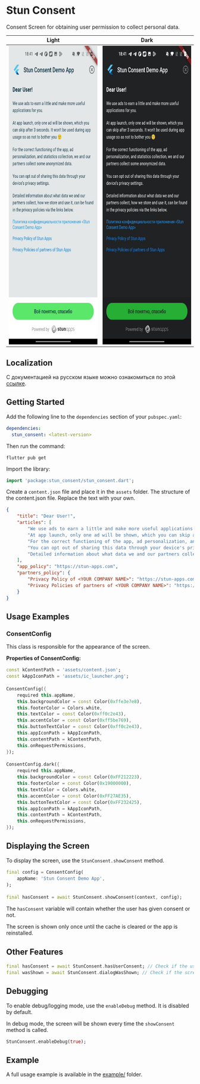 # Stun Consent

Consent Screen for obtaining user permission to collect personal data.

| Light                                                                                                         | Dark                                                                                                          |
|---------------------------------------------------------------------------------------------------------------|---------------------------------------------------------------------------------------------------------------|
| <img height="800" src="https://github.com/STUN-Apps-Dev/stun_consent/blob/master/assets/light.jpeg?raw=true"> | <img  height="800" src="https://github.com/STUN-Apps-Dev/stun_consent/blob/master/assets/dark.jpeg?raw=true"> |

## Localization

С документацией на русском языке можно ознакомиться по
этой [ссылке](https://github.com/STUN-Apps-Dev/stun_consent/blob/master/README_RU.md).

## Getting Started

Add the following line to the `dependencies` section of your `pubspec.yaml`:

```yaml
dependencies:
  stun_consent: <latest-version>
```

Then run the command:

```shell
flutter pub get
```

Import the library:

```dart
import 'package:stun_consent/stun_consent.dart';
```

Create a `content.json` file and place it in the `assets` folder.
The structure of the content.json file. Replace the text with your own.

```json
{
    "title": "Dear User!", 
    "articles": [
        "We use ads to earn a little and make more useful applications for you.",
        "At app launch, only one ad will be shown, which you can skip after 3 seconds. It won't be used during app usage so as not to bother you 🙂",
        "For the correct functioning of the app, ad personalization, and statistics collection, we and our partners collect some anonymized data.",
        "You can opt out of sharing this data through your device's privacy settings.",
        "Detailed information about what data we and our partners collect, how we store and use it, can be found in the privacy policies via the links below."
    ],
    "app_policy": "https://stun-apps.com",
    "partners_policy": {
        "Privacy Policy of <YOUR COMPANY NAME>": "https://stun-apps.com",
        "Privacy Policies of partners of <YOUR COMPANY NAME>": "https://stun-apps.com"
    }
}
```

## Usage Examples

### ConsentConfig

This class is responsible for the appearance of the screen.

**Properties of ConsentConfig:**

```dart
const kContentPath = 'assets/content.json';
const kAppIconPath = 'assets/ic_launcher.png';

ConsentConfig({
    required this.appName,
    this.backgroundColor = const Color(0xffe3e7e8),
    this.footerColor = Colors.white,
    this.textColor = const Color(0xff0c2e43),
    this.accentColor = const Color(0xff5be769),
    this.buttonTextColor = const Color(0xff0c2e43),
    this.appIconPath = kAppIconPath,
    this.contentPath = kContentPath,
    this.onRequestPermissions,
});

ConsentConfig.dark({
    required this.appName,
    this.backgroundColor = const Color(0xFF212223),
    this.footerColor = const Color(0x19000000),
    this.textColor = Colors.white,
    this.accentColor = const Color(0xFF27AE35),
    this.buttonTextColor = const Color(0xFF232425),
    this.appIconPath = kAppIconPath,
    this.contentPath = kContentPath,
    this.onRequestPermissions,
});
```

## Displaying the Screen

To display the screen, use the `StunConsent.showConsent` method.

```dart
final config = ConsentConfig(
    appName: 'Stun Consent Demo App',
);

final hasConsent = await StunConsent.showConsent(context, config);
```

The `hasConsent` variable will contain whether the user has given consent or not.

The screen is shown only once until the cache is cleared or the app is reinstalled.

## Other Features

```dart
final hasConsent = await StunConsent.hasUserConsent; // Check if the user has given consent
final wasShown = await StunConsent.dialogWasShown; // Check if the screen was shown before
```

## Debugging

To enable debug/logging mode, use the `enableDebug` method. It is disabled by default.

In debug mode, the screen will be shown every time the `showConsent` method is called.

```dart
StunConsent.enableDebug(true);
```

## Example

A full usage example is available in the [example/](https://github.com/STUN-Apps-Dev/stun_consent) folder.